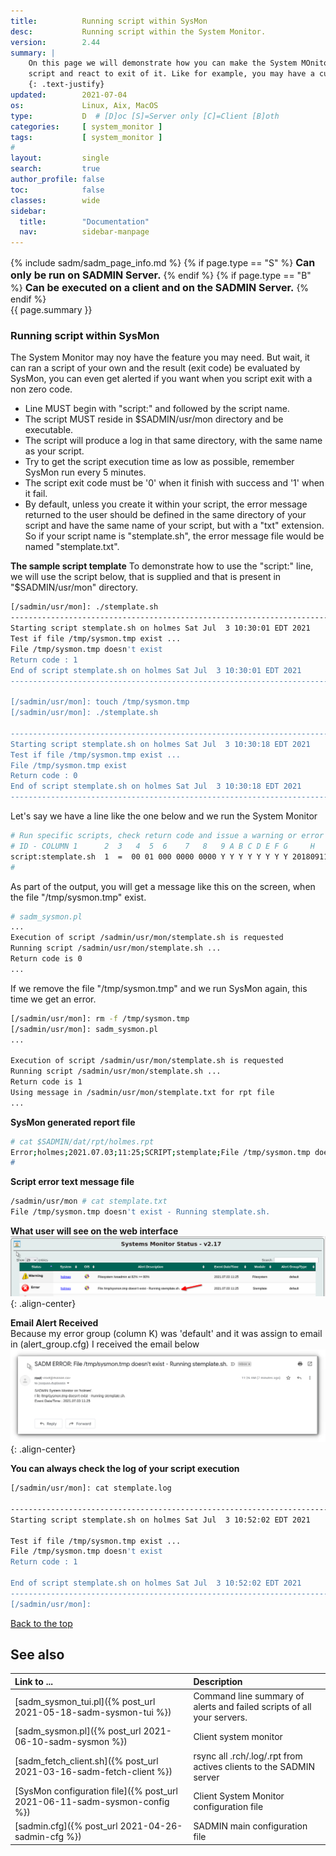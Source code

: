 ```yaml
---
title:          Running script within SysMon
desc:           Running script within the System Monitor.
version:        2.44
summary: |         
    On this page we will demonstrate how you can make the System MOnitor run one of your custom 
    script and react to exit of it. Like for example, you may have a custom script to check if an application is running or not by issuing special command. If you want to get alerted when it's  not then could or you can even run another script that would restart it for you. Keep reading we will demonstrate all of this with example.
    {: .text-justify}
updated:        2021-07-04
os:             Linux, Aix, MacOS
type:           D  # [D]oc [S]=Server only [C]=Client [B]oth
categories:     [ system_monitor ] 
tags:           [ system_monitor ] 
#
layout:         single
search:         true
author_profile: false
toc:            false
classes:        wide
sidebar:
  title:        "Documentation"
  nav:          sidebar-manpage
---
```

<a id="top_of_page"></a>

{% include sadm/sadm_page_info.md %}
{% if page.type == "S" %}
<font size="3"><strong>Can only be run on SADMIN Server.</strong></font>
{% endif %}
{% if page.type == "B" %}
<font size="3"><strong>Can be executed on a client and on the SADMIN Server.</strong></font>
{% endif %}
<br>
{{ page.summary }} 





<a id="script"></a>
### Running script within SysMon

The System Monitor may noy have the feature you may need. But wait, it can ran a script of your own 
and the result (exit code) be evaluated by SysMon, you can even get alerted if you want when you 
script exit with a non zero code.

- Line MUST begin with "script:" and followed by the script name.
- The script MUST reside in $SADMIN/usr/mon directory and be executable.
- The script will produce a log in that same directory, with the same name as your script.
- Try to get the script execution time as low as possible, remember SysMon run every 5 minutes.
- The script exit code must be '0' when it finish with success and '1' when it fail.
- By default, unless you create it within your script, the error message returned to the user should
be defined in the same directory of your script and have the same name of your script, but with a 
"txt" extension. So if your script name is "stemplate.sh", the error message file would be named 
"stemplate.txt".


**The sample script template**
To demonstrate how to use the "script:" line, we will use the script below, that is supplied and 
that is present in "$SADMIN/usr/mon" directory.

```bash
[/sadmin/usr/mon]: ./stemplate.sh
--------------------------------------------------------------------------------
Starting script stemplate.sh on holmes Sat Jul  3 10:30:01 EDT 2021
Test if file /tmp/sysmon.tmp exist ...
File /tmp/sysmon.tmp doesn't exist
Return code : 1
End of script stemplate.sh on holmes Sat Jul  3 10:30:01 EDT 2021
--------------------------------------------------------------------------------

[/sadmin/usr/mon]: touch /tmp/sysmon.tmp
[/sadmin/usr/mon]: ./stemplate.sh
 
--------------------------------------------------------------------------------
Starting script stemplate.sh on holmes Sat Jul  3 10:30:18 EDT 2021
Test if file /tmp/sysmon.tmp exist ...
File /tmp/sysmon.tmp exist
Return code : 0
End of script stemplate.sh on holmes Sat Jul  3 10:30:18 EDT 2021
--------------------------------------------------------------------------------
```

Let's say we have a line like the one below and we run the System Monitor
```bash
# Run specific scripts, check return code and issue a warning or error based on threshold
# ID - COLUMN 1      2  3   4  5  6    7   8   9 A B C D E F G     H     I     J     K     L
script:stemplate.sh  1  =  00 01 000 0000 0000 Y Y Y Y Y Y Y Y 20180911 1520 wargrp default -
#
```

As part of the output, you will get a message like this on the screen, when the file "/tmp/sysmon.tmp" 
exist.
```bash
# sadm_sysmon.pl
...
Execution of script /sadmin/usr/mon/stemplate.sh is requested
Running script /sadmin/usr/mon/stemplate.sh ... 
Return code is 0
...
```

If we remove the file "/tmp/sysmon.tmp" and we run SysMon again, this time we get an error.
```bash
[/sadmin/usr/mon]: rm -f /tmp/sysmon.tmp
[/sadmin/usr/mon]: sadm_sysmon.pl
...

Execution of script /sadmin/usr/mon/stemplate.sh is requested
Running script /sadmin/usr/mon/stemplate.sh ... 
Return code is 1
Using message in /sadmin/usr/mon/stemplate.txt for rpt file
...
```

**SysMon generated report file** 
```bash
# cat $SADMIN/dat/rpt/holmes.rpt
Error;holmes;2021.07.03;11:25;SCRIPT;stemplate;File /tmp/sysmon.tmp doesn't exist - Running stemplate.sh.;default;default
#
```

**Script error text message file**   
```bash
/sadmin/usr/mon # cat stemplate.txt
File /tmp/sysmon.tmp doesn't exist - Running stemplate.sh.
```

**What user will see on the web interface**   
![SysMon Script Report Example](/assets/img/sadm_sysmon/sadm_sysmon_script.png){: .align-center}


**Email Alert Received**   
Because my error group (column K) was 'default' and it was assign to email in (alert_group.cfg) I
received the email below
![SysMon Script Report Example](/assets/img/sadm_sysmon/sadm_sysmon_script_mail.png){: .align-center}


**You can always check the log of your script execution**
```bash
[/sadmin/usr/mon]: cat stemplate.log
 
--------------------------------------------------------------------------------
Starting script stemplate.sh on holmes Sat Jul  3 10:52:02 EDT 2021

Test if file /tmp/sysmon.tmp exist ...
File /tmp/sysmon.tmp doesn't exist
Return code : 1
 
End of script stemplate.sh on holmes Sat Jul  3 10:52:02 EDT 2021
--------------------------------------------------------------------------------
[/sadmin/usr/mon]: 
```


[Back to the top](#top_of_page)





<a id="seealso"></a>
## See also

| Link to ...| Description |  
| :--- | :--- |  
| [sadm_sysmon_tui.pl]({% post_url 2021-05-18-sadm-sysmon-tui %})                   |  Command line summary of alerts and failed scripts of all your servers.  
| [sadm_sysmon.pl]({% post_url 2021-06-10-sadm-sysmon %})                           | Client system monitor   
| [sadm_fetch_client.sh]({% post_url 2021-03-16-sadm-fetch-client %})               | rsync all .rch/.log/.rpt from actives clients to the SADMIN server  
| [SysMon configuration file]({% post_url 2021-06-11-sadm-sysmon-config %})         | Client System Monitor configuration file   
| [sadmin.cfg]({% post_url 2021-04-26-sadmin-cfg %})                                | SADMIN main configuration file   


